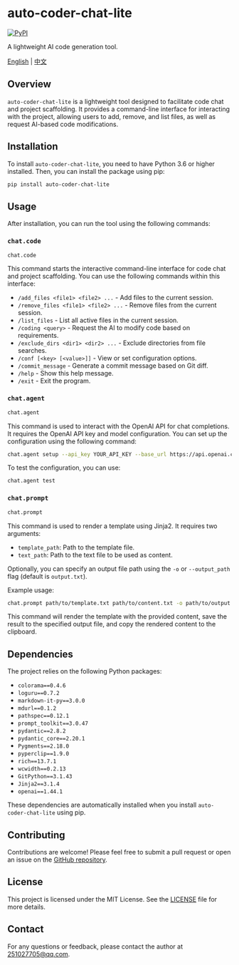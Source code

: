 # auto-coder-chat-lite

[![PyPI](https://img.shields.io/pypi/v/auto-coder-chat-lite.svg)](https://pypi.org/project/auto-coder-chat-lite/)

A lightweight AI code generation tool.

[English](./README.md) | [中文](./readme-cn.md)

## Overview

`auto-coder-chat-lite` is a lightweight tool designed to facilitate code chat and project scaffolding. It provides a command-line interface for interacting with the project, allowing users to add, remove, and list files, as well as request AI-based code modifications.

## Installation

To install `auto-coder-chat-lite`, you need to have Python 3.6 or higher installed. Then, you can install the package using pip:

```bash
pip install auto-coder-chat-lite
```

## Usage

After installation, you can run the tool using the following commands:

### `chat.code`

```bash
chat.code
```

This command starts the interactive command-line interface for code chat and project scaffolding. You can use the following commands within this interface:

- `/add_files <file1> <file2> ...` - Add files to the current session.
- `/remove_files <file1> <file2> ...` - Remove files from the current session.
- `/list_files` - List all active files in the current session.
- `/coding <query>` - Request the AI to modify code based on requirements.
- `/exclude_dirs <dir1> <dir2> ...` - Exclude directories from file searches.
- `/conf [<key> [<value>]]` - View or set configuration options.
- `/commit_message` - Generate a commit message based on Git diff.
- `/help` - Show this help message.
- `/exit` - Exit the program.

### `chat.agent`

```bash
chat.agent
```

This command is used to interact with the OpenAI API for chat completions. It requires the OpenAI API key and model configuration. You can set up the configuration using the following command:

```bash
chat.agent setup --api_key YOUR_API_KEY --base_url https://api.openai.com/v1 --model gpt-3.5-turbo
```

To test the configuration, you can use:

```bash
chat.agent test
```

### `chat.prompt`

```bash
chat.prompt
```

This command is used to render a template using Jinja2. It requires two arguments:

- `template_path`: Path to the template file.
- `text_path`: Path to the text file to be used as content.

Optionally, you can specify an output file path using the `-o` or `--output_path` flag (default is `output.txt`).

Example usage:

```bash
chat.prompt path/to/template.txt path/to/content.txt -o path/to/output.txt
```

This command will render the template with the provided content, save the result to the specified output file, and copy the rendered content to the clipboard.

## Dependencies

The project relies on the following Python packages:

- `colorama==0.4.6`
- `loguru==0.7.2`
- `markdown-it-py==3.0.0`
- `mdurl==0.1.2`
- `pathspec==0.12.1`
- `prompt_toolkit==3.0.47`
- `pydantic==2.8.2`
- `pydantic_core==2.20.1`
- `Pygments==2.18.0`
- `pyperclip==1.9.0`
- `rich==13.7.1`
- `wcwidth==0.2.13`
- `GitPython==3.1.43`
- `Jinja2==3.1.4`
- `openai==1.44.1`

These dependencies are automatically installed when you install `auto-coder-chat-lite` using pip.

## Contributing

Contributions are welcome! Please feel free to submit a pull request or open an issue on the [GitHub repository](https://github.com/zt8989/auto-coder-chat-lite).

## License

This project is licensed under the MIT License. See the [LICENSE](LICENSE) file for more details.

## Contact

For any questions or feedback, please contact the author at [251027705@qq.com](mailto:251027705@qq.com).
